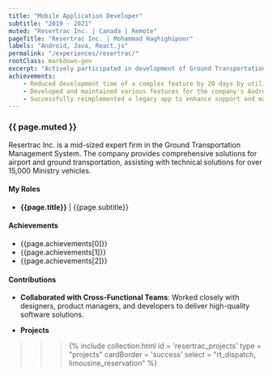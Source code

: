 ```yaml
---
title: "Mobile Application Developer"
subtitle: "2019 - 2021"
muted: "Resertrac Inc. | Canada | Remote"
pageTitle: "Resertrac Inc. | Mohammad Haghighipoor" 
labels: "Android, Java, React.js"
permalink: "/experiences/resertrac/"
rootClass: markdown-gen
excerpt: "Actively participated in development of Ground Transportation Management Systems."
achievements:
    - Reduced development time of a complex feature by 20 days by utilizing a pre-written library, achieving an 80% time savings.
    - Developed and maintained various features for the company's Android app.
    - Successfully reimplemented a legacy app to enhance support and maintenance within a tight deadline.
---
```


### {{ page.muted }}
Resertrac Inc. is a mid-sized expert firm in the Ground Transportation Management System. The company provides comprehensive solutions for airport and ground transportation, assisting with technical solutions for over 15,000 Ministry vehicles.


#### My Roles
- **{{page.title}}** &#124; {{page.subtitle}}


#### Achievements
- {{page.achievements[0]}}
- {{page.achievements[1]}}
- {{page.achievements[2]}}



#### Contributions
- **Collaborated with Cross-Functional Teams**: Worked closely with designers, product managers, and developers to deliver high-quality software solutions.

- **Projects**
>>> {% include collection.html 
        id = 'resertrac_projects'
        type = "projects"
        cardBorder = 'success'
        select = "rt_dispatch, limousine_reservation"
    %}